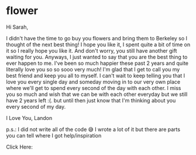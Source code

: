 # flower
Hi Sarah,

I didn't have the time to go buy you flowers and bring them to Berkeley so I thought of the next best thing! I hope you like it, I spent quite a bit of time on it so I really hope you like it. And don't worry, you still have another gift waiting for you. Anyways, I just wanted to say that you are the best thing to ever happen to me. I've been so much happier these past 2 years and quite literally love you so so sooo very much! I'm glad that I get to call you my best friend and keep you all to myself. I can't wait to keep telling you that I love you every single day and someday moving in to our very own place where we'll get to spend every second of the day with each other. I miss you so much and wish that we can be with each other everyday but we still have 2 years left :(. but until then just know that I'm thinking about you every second of my day.

I Love You,
Landon

p.s.: I did not write all of the code 😅
I wrote a lot of it but there are parts you can tell where I got help/inspiration

Click Here: 

